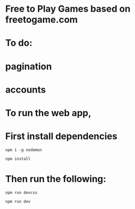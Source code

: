 # Free to Play Games based on freetogame.com

# To do:

# pagination

# accounts

# To run the web app,

# First install dependencies

    npm i -g nodemon

    npm install

# Then run the following:

    npm run devcss

    npm run dev

#

